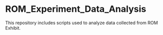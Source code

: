 # ROM_Experiment_Data_Analysis
This repository includes scripts used to analyze data collected from ROM Exhibit.
